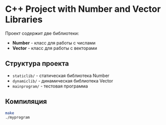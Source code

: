 # C++ Project with Number and Vector Libraries

Проект содержит две библиотеки:
- **Number** - класс для работы с числами
- **Vector** - класс для работы с векторами

## Структура проекта
- `staticlib/` - статическая библиотека Number
- `dynamiclib/` - динамическая библиотека Vector  
- `mainprogram/` - тестовая программа

## Компиляция
```bash
make
./myprogram
